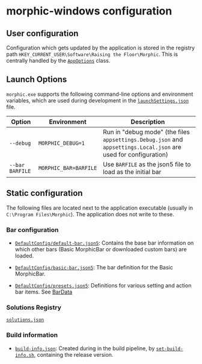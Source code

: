 ﻿# morphic-windows configuration

## User configuration

Configuration which gets updated by the application is stored in the registry path
`HKEY_CURRENT_USER\Software\Raising the Floor\Morphic`. This is centrally handled by the
[`AppOptions`](../Morphic.Client/Config/AppOptions.cs) class.

## Launch Options

`morphic.exe` supports the following command-line options and environment variables, which are used during
development in the [`launchSettings.json`](../Morphic.Client/Properties/launchSettings.json) file.

|Option|Environment|Description
|---|---|---
|`--debug`|`MORPHIC_DEBUG=1`|Run in "debug mode" (the files `appsettings.Debug.json` and `appsettings.Local.json` are used for configuration)
|`--bar BARFILE`|`MORPHIC_BAR=BARFILE`|Use `BARFILE` as the json5 file to load as the initial bar

## Static configuration

The following files are located next to the application executable (usually in `C:\Program Files\Morphic`).
The application does not write to these.

### Bar configuration

* [`DefaultConfig/default-bar.json5`](../Morphic.Client/DefaultConfig/default-bar.json5):
Contains the base bar information on which other bars (Basic MorphicBar or downloaded custom bars) are loaded.

* [`DefaultConfig/basic-bar.json5`](../Morphic.Client/DefaultConfig/basic-bar.json5):
The bar definition for the Basic MorphicBar.

* [`DefaultConfig/presets.json5`](../Morphic.Client/DefaultConfig/presets.json5):
Definitions for various setting and action bar items. See [BarData](../Morphic.Client/Bar/BarData.md#presetsjson5)

### Solutions Registry

[`solutions.json`](../Morphic.Client/solutions.json5)

### Build information

* [`build-info.json`](../Morphic.Client/build-info.json):
 Created during in the build pipeline, by [`set-build-info.sh`](../set-build-info.sh), containing the release version.
